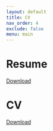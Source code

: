 ```yaml
---
layout: default
title: CV
nav_order: 4
exclude: false
menu: main
---
```


# Resume
<!--- {% include pdf_figure.html file="ArminHadzicResume.pdf" alt="myResume" width="auto" height="auto" %} -->

[Download](https://raw.githubusercontent.com/arminHadzic/arminHadzic.github.io/master/assets/pdf/ArminHadzicResume.pdf)

# CV
<!--- {% include pdf_figure.html file="ArminHadzicCV.pdf" alt="myCV" width="auto" height="auto" %} -->

[Download](https://raw.githubusercontent.com/arminHadzic/arminHadzic.github.io/master/assets/pdf/ArminHadzicCV.pdf)
